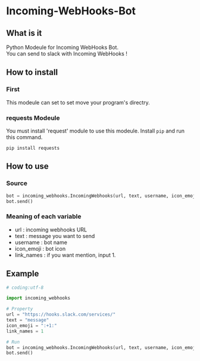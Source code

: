 # Incoming-WebHooks-Bot
## What is it
Python Modeule for Incoming WebHooks Bot.  
You can send to slack with Incoming WebHooks !  

## How to install
### First
This modeule can set to set move your program's directry.

### requests Modeule
You must install 'request' module to use this modeule.
Install `pip` and run this command.
```shell
pip install requests
```

## How to use
### Source
```python
bot = incoming_webhooks.IncomingWebhooks(url, text, username, icon_emoji, link_names)
bot.send()
```
### Meaning of each variable
* url : incoming webhooks URL  
* text : message you want to send
* username : bot name
* icon_emoji : bot icon
* link_names : if you want mention, input 1.


## Example
```python
# coding:utf-8

import incoming_webhooks

# Property
url = "https://hooks.slack.com/services/"
text = "message"
icon_emoji = ":+1:"
link_names = 1

# Run
bot = incoming_webhooks.IncomingWebhooks(url, text, username, icon_emoji, link_names)
bot.send()
```
